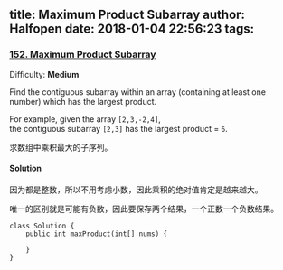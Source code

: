 title: Maximum Product Subarray
author: Halfopen
date: 2018-01-04 22:56:23
tags:
---
### [152\. Maximum Product Subarray](https://leetcode.com/problems/maximum-product-subarray/description/)

Difficulty: **Medium**

Find the contiguous subarray within an array (containing at least one number) which has the largest product.

For example, given the array `[2,3,-2,4]`,  
the contiguous subarray `[2,3]` has the largest product = `6`.

求数组中乘积最大的子序列。

#### Solution
因为都是整数，所以不用考虑小数，因此乘积的绝对值肯定是越来越大。

唯一的区别就是可能有负数，因此要保存两个结果，一个正数一个负数结果。

```
class Solution {
    public int maxProduct(int[] nums) {
        
    }
}
```